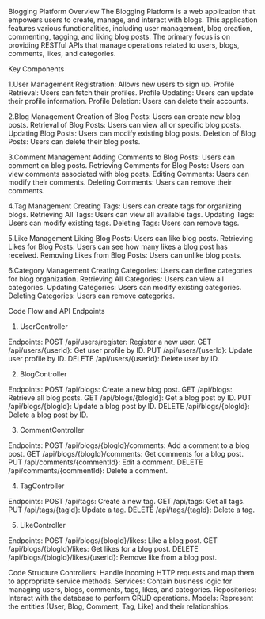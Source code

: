 Blogging Platform Overview
The Blogging Platform is a web application that empowers users to create, manage, and interact with blogs. This application features various functionalities, including user management, blog creation, commenting, tagging, and liking blog posts. The primary focus is on providing RESTful APIs that manage operations related to users, blogs, comments, likes, and categories.

Key Components

1.User Management
Registration: Allows new users to sign up.
Profile Retrieval: Users can fetch their profiles.
Profile Updating: Users can update their profile information.
Profile Deletion: Users can delete their accounts.

2.Blog Management
Creation of Blog Posts: Users can create new blog posts.
Retrieval of Blog Posts: Users can view all or specific blog posts.
Updating Blog Posts: Users can modify existing blog posts.
Deletion of Blog Posts: Users can delete their blog posts.

3.Comment Management
Adding Comments to Blog Posts: Users can comment on blog posts.
Retrieving Comments for Blog Posts: Users can view comments associated with blog posts.
Editing Comments: Users can modify their comments.
Deleting Comments: Users can remove their comments.

4.Tag Management
Creating Tags: Users can create tags for organizing blogs.
Retrieving All Tags: Users can view all available tags.
Updating Tags: Users can modify existing tags.
Deleting Tags: Users can remove tags.

5.Like Management
Liking Blog Posts: Users can like blog posts.
Retrieving Likes for Blog Posts: Users can see how many likes a blog post has received.
Removing Likes from Blog Posts: Users can unlike blog posts.

6.Category Management
Creating Categories: Users can define categories for blog organization.
Retrieving All Categories: Users can view all categories.
Updating Categories: Users can modify existing categories.
Deleting Categories: Users can remove categories.

Code Flow and API Endpoints
1. UserController

Endpoints:
POST /api/users/register: Register a new user.
GET /api/users/{userId}: Get user profile by ID.
PUT /api/users/{userId}: Update user profile by ID.
DELETE /api/users/{userId}: Delete user by ID.

2. BlogController

Endpoints:
POST /api/blogs: Create a new blog post.
GET /api/blogs: Retrieve all blog posts.
GET /api/blogs/{blogId}: Get a blog post by ID.
PUT /api/blogs/{blogId}: Update a blog post by ID.
DELETE /api/blogs/{blogId}: Delete a blog post by ID.

3. CommentController

Endpoints:
POST /api/blogs/{blogId}/comments: Add a comment to a blog post.
GET /api/blogs/{blogId}/comments: Get comments for a blog post.
PUT /api/comments/{commentId}: Edit a comment.
DELETE /api/comments/{commentId}: Delete a comment.

4. TagController

Endpoints:
POST /api/tags: Create a new tag.
GET /api/tags: Get all tags.
PUT /api/tags/{tagId}: Update a tag.
DELETE /api/tags/{tagId}: Delete a tag.

5. LikeController

Endpoints:
POST /api/blogs/{blogId}/likes: Like a blog post.
GET /api/blogs/{blogId}/likes: Get likes for a blog post.
DELETE /api/blogs/{blogId}/likes/{userId}: Remove like from a blog post.

Code Structure
Controllers: Handle incoming HTTP requests and map them to appropriate service methods.
Services: Contain business logic for managing users, blogs, comments, tags, likes, and categories.
Repositories: Interact with the database to perform CRUD operations.
Models: Represent the entities (User, Blog, Comment, Tag, Like) and their relationships.

